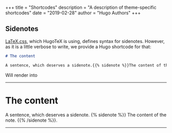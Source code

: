 +++
title = "Shortcodes"
description = "A description of theme-specific shortcodes"
date = "2019-02-28"
author = "Hugo Authors"
+++

## Sidenotes

[LaTeX.css](https://latex.vercel.app/), which HugoTeX is using, defines syntax for sidenotes. However, as it is a little verbose to write, we provide a Hugo shortcode for that:

```md
# The content

A sentence, which deserves a sidenote.{{% sidenote %}}The content of the note.{{% /sidenote %}}.
```

Will render into

---
# The content

A sentence, which deserves a sidenote. {% sidenote %}} The content of the note. {{% /sidenote %}}.

---